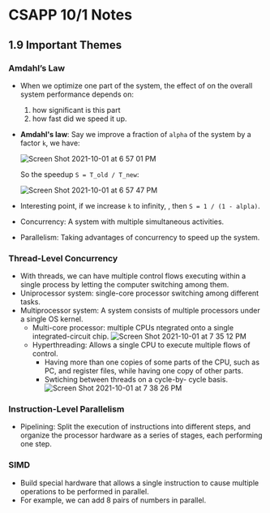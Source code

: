 # CSAPP 10/1 Notes
## 1.9 Important Themes
### Amdahl’s Law
* When we optimize one part of the system, the effect of on the overall system performance depends on:
   1. how significant is this part
   2. how fast did we speed it up.
* **Amdahl's law**: Say we improve a fraction of `alpha` of the system by a factor `k`, we have:

  ![Screen Shot 2021-10-01 at 6 57 01 PM](https://user-images.githubusercontent.com/26990923/135700321-c1148115-9a33-4c51-86d7-433b6c4c88f2.png)
  
  So the speedup `S = T_old / T_new`:
  
  ![Screen Shot 2021-10-01 at 6 57 47 PM](https://user-images.githubusercontent.com/26990923/135700339-f799ebf0-af44-4bb0-89df-5b0da9542cab.png)

* Interesting point, if we increase `k` to infinity, , then `S = 1 / (1 - alpla)`.

* Concurrency: A system with multiple simultaneous activities.
* Parallelism: Taking advantages of concurrency to speed up the system.

### Thread-Level Concurrency
* With threads, we can have multiple control flows executing within a single process by letting the computer switching among them.
* Uniprocessor system: single-core processor switching among different tasks.
* Multiprocessor system: A system consists of multiple processors under a single OS kernel.
  * Multi-core processor: multiple CPUs ntegrated onto a single integrated-circuit chip.
    ![Screen Shot 2021-10-01 at 7 35 12 PM](https://user-images.githubusercontent.com/26990923/135701153-65af21fc-5bff-42f1-9fc2-1d2c3332c37d.png)
  * Hyperthreading: Allows a single CPU to execute multiple flows of control.
    * Having more than one copies of some parts of the CPU, such as PC, and register files, while having one copy of other parts.
    * Swtiching between threads on a cycle-by- cycle basis. 
    ![Screen Shot 2021-10-01 at 7 38 26 PM](https://user-images.githubusercontent.com/26990923/135701224-d093ddd2-2e0e-49ff-a738-5d99a5408520.png)
### Instruction-Level Parallelism
* Pipelining: Split the execution of instructions into different steps, and organize the processor hardware as a series of stages, each performing one step.

### SIMD
* Build special hardware that allows a single instruction to cause multiple operations to be performed in parallel.
* For example, we can add 8 pairs of numbers in parallel.
